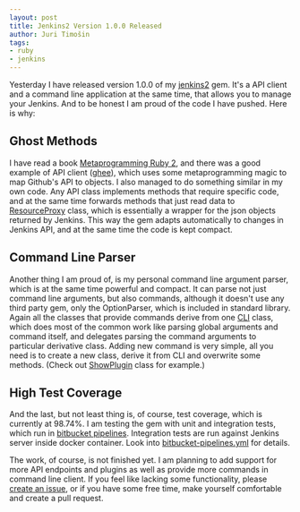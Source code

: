 ```yaml
---
layout: post
title: Jenkins2 Version 1.0.0 Released
author: Juri Timošin
tags:
- ruby
- jenkins
---
```


[1]: https://rubygems.org/gems/jenkins2
[2]: https://www.goodreads.com/book/show/21824181-metaprogramming-ruby-2
[3]: https://github.com/huboard/ghee
[4]: https://bitbucket.org/DracoAter/jenkins2/src/e9c986eefcedc96401b0535bea7dfbff9397bd83/lib/jenkins2/resource_proxy.rb
[5]: https://bitbucket.org/DracoAter/jenkins2/src/e9c986eefcedc96401b0535bea7dfbff9397bd83/lib/jenkins2/cli.rb
[6]: https://bitbucket.org/DracoAter/jenkins2/addon/pipelines/home
[7]: https://bitbucket.org/DracoAter/jenkins2/src/e9c986eefcedc96401b0535bea7dfbff9397bd83/bitbucket-pipelines.yml
[8]: https://bitbucket.org/DracoAter/jenkins2/src/e9c986eefcedc96401b0535bea7dfbff9397bd83/lib/jenkins2/cli/plugins.rb
[9]: https://bitbucket.org/DracoAter/jenkins2/issues

Yesterday I have released version 1.0.0 of my [jenkins2][1] gem. It's a API client and a
command line application at the same time, that allows you to manage your Jenkins.
And to be honest I am proud of the code I have pushed. Here is why:

<!--more-->

## Ghost Methods

I have read a book [Metaprogramming Ruby 2][2], and there was a good example of API client
([ghee][3]), which uses some metaprogramming magic to map Github's API to objects. I also managed
to do something similar in my own code. Any API class implements methods that require
specific code, and at the same time forwards methods that just read data to [ResourceProxy][4]
class, which is essentially a wrapper for the json objects returned by Jenkins. This way the gem
adapts automatically to changes in Jenkins API, and at the same time the code is kept compact.

## Command Line Parser

Another thing I am proud of, is my personal command line argument parser, which is at the same time
powerful and compact. It can parse not just command line arguments, but also commands, although it
doesn't use any third party gem, only the OptionParser, which is included in standard library.
Again all the classes that provide commands derive from one [CLI][5] class, which does most of the
common work like parsing global arguments and command itself, and delegates parsing the command
arguments to particular derivative class. Adding new command is very simple, all you need is to
create a new class, derive it from CLI and overwrite some methods. (Check out [ShowPlugin][8]
class for example.)

## High Test Coverage

And the last, but not least thing is, of course, test coverage, which is currently at 98.74%. I
am testing the gem with unit and integration tests, which run in [bitbucket pipelines][6].
Integration tests are run against Jenkins server inside docker container.
Look into [bitbucket-pipelines.yml][7] for details.

The work, of course, is not finished yet. I am planning to add support for more API endpoints and
plugins as well as provide more commands in command line client. If you feel like lacking some
functionality, please [create an issue][9], or if you have some free time, make yourself
comfortable and create a pull request.
